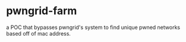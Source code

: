 # pwngrid-farm
a POC that bypasses pwngrid's system to find unique pwned networks based off of mac address.
